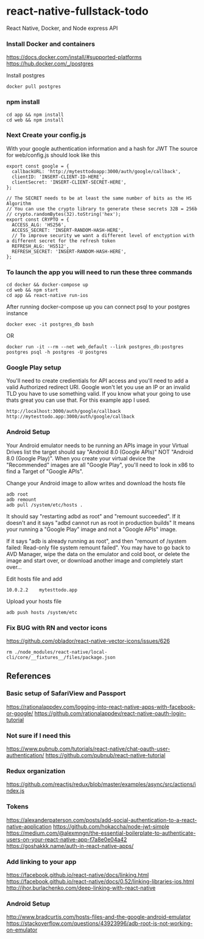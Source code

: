 # react-native-fullstack-todo
React Native, Docker, and Node express API

### Install Docker and containers

https://docs.docker.com/install/#supported-platforms
https://hub.docker.com/_/postgres

Install postgres
```
docker pull postgres
```

### npm install
```
cd app && npm install
cd web && npm install
```

### Next Create your config.js
With your google authentication information and a hash for JWT
The source for web/config.js should look like this
```
export const google = {
  callbackURL: 'http://mytesttodoapp:3000/auth/google/callback',
  clientID: 'INSERT-CLIENT-ID-HERE',
  clientSecret: 'INSERT-CLIENT-SECRET-HERE',
};

// The SECRET needs to be at least the same number of bits as the HS Algorithm
// You can use the crypto library to generate these secrets 32B = 256b
// crypto.randomBytes(32).toString('hex');
export const CRYPTO = {
  ACCESS_ALG: 'HS256',
  ACCESS_SECRET: 'INSERT-RANDOM-HASH-HERE',
  // To improve security we want a different level of enctyption with a different secret for the refresh token
  REFRESH_ALG: 'HS512',
  REFRESH_SECRET: 'INSERT-RANDOM-HASH-HERE',
};

```

### To launch the app you will need to run these three commands

```
cd docker && docker-compose up
cd web && npm start
cd app && react-native run-ios
```

After running docker-compose up you can connect psql to your postgres instance
```
docker exec -it postgres_db bash
```
OR
```
docker run -it --rm --net web_default --link postgres_db:postgres postgres psql -h postgres -U postgres
```

### Google Play setup
You'll need to create credientials for API access and you'll need to add a valid Authorized redirect URI. Google won't let you use an IP or an invalid TLD you have to use something valid.  If you know what your going to use thats great you can use that.  For this example app I used.
```
http://localhost:3000/auth/google/callback
http://mytesttodo.app:3000/auth/google/callback
```


### Android Setup

Your Android emulator needs to be running an APIs image in your Virtual Drives list the target should say "Android 8.0 (Google APIs)" NOT "Android 8.0 (Google Play)".  When you create your virtual device the "Recommended" images are all "Google Play", you'll need to look in x86 to find a Target of "Google APIs".

Change your Android image to allow writes and download the hosts file
```
adb root
adb remount
adb pull /system/etc/hosts .
```
It should say "restarting adbd as root" and "remount succeeded". If it doesn't and it says "adbd cannot run as root in production builds" It means your running a "Google Play" image and not a "Google APIs" image.

If it says "adb is already running as root", and then "remount of /system failed: Read-only file system remount failed".  You may have to go back to AVD Manager, wipe the data on the emulator and cold boot, or delete the image and start over, or download another image and completely start over...

Edit hosts file and add
```
10.0.2.2	mytesttodo.app
```
Upload your hosts file
```
adb push hosts /system/etc
```

### Fix BUG with RN and vector icons
https://github.com/oblador/react-native-vector-icons/issues/626

```
rm ./node_modules/react-native/local-cli/core/__fixtures__/files/package.json
```

## References
### Basic setup of SafariView and Passport
https://rationalappdev.com/logging-into-react-native-apps-with-facebook-or-google/
https://github.com/rationalappdev/react-native-oauth-login-tutorial

### Not sure if I need this
https://www.pubnub.com/tutorials/react-native/chat-oauth-user-authentication/
https://github.com/pubnub/react-native-tutorial

### Redux organization
https://github.com/reactjs/redux/blob/master/examples/async/src/actions/index.js

### Tokens
https://alexanderpaterson.com/posts/add-social-authentication-to-a-react-native-application
https://github.com/hokaccha/node-jwt-simple
https://medium.com/@alexmngn/the-essential-boilerplate-to-authenticate-users-on-your-react-native-app-f7a8e0e04a42
https://goshakkk.name/auth-in-react-native-apps/

### Add linking to your app
https://facebook.github.io/react-native/docs/linking.html
https://facebook.github.io/react-native/docs/0.52/linking-libraries-ios.html
http://ihor.burlachenko.com/deep-linking-with-react-native

### Android Setup
http://www.bradcurtis.com/hosts-files-and-the-google-android-emulator
https://stackoverflow.com/questions/43923996/adb-root-is-not-working-on-emulator